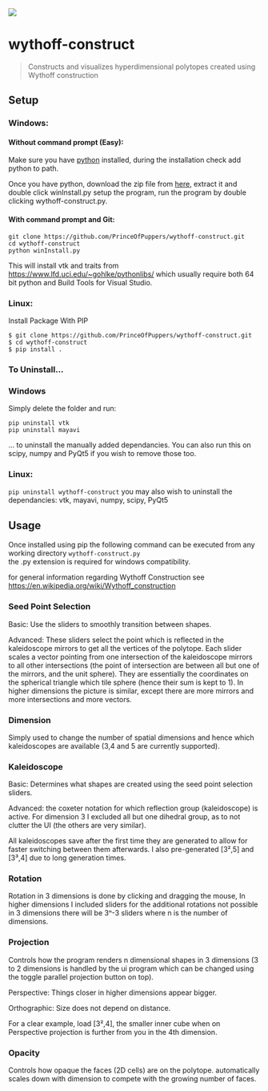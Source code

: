 <img src="https://drive.google.com/uc?id=1LQgO10Ou5T1-g3NQmHRGWxLDjJ_ekmUP" />

# wythoff-construct

> Constructs and visualizes hyperdimensional polytopes created using Wythoff construction

## Setup

### Windows:
#### Without command prompt (Easy):
Make sure you have [python](https://www.python.org/) installed, 
during the installation check add python to path.

Once you have python, download the zip file from [here](https://github.com/PrinceOfPuppers/wythoff-construct/archive/master.zip),
extract it and double click winInstall.py setup the program, run the program by double clicking wythoff-construct.py.


#### With command prompt and Git:
```
git clone https://github.com/PrinceOfPuppers/wythoff-construct.git
cd wythoff-construct
python winInstall.py
```
This will install vtk and traits from https://www.lfd.uci.edu/~gohlke/pythonlibs/ which usually require
both 64 bit python and Build Tools for Visual Studio.

### Linux:  
Install Package With PIP
```
$ git clone https://github.com/PrinceOfPuppers/wythoff-construct.git
$ cd wythoff-construct
$ pip install .
```

### To Uninstall...  

### Windows
Simply delete the folder and run:
```
pip uninstall vtk
pip uninstall mayavi
```
... to uninstall the manually added dependancies. You can also run this on scipy, numpy and PyQt5
if you wish to remove those too.

### Linux:  
```pip uninstall wythoff-construct```
you may also wish to uninstall the dependancies: vtk, mayavi, numpy, scipy, PyQt5


## Usage
Once installed using pip the following command can be executed from any working directory
```wythoff-construct.py```  
the .py extension is required for windows compatibility.

for general information regarding Wythoff Construction see https://en.wikipedia.org/wiki/Wythoff_construction

### Seed Point Selection
Basic: Use the sliders to smoothly transition between shapes.

Advanced: These sliders select the point which is reflected in the kaleidoscope mirrors to get all
the vertices of the polytope. Each slider scales a vector pointing from one intersection of the kaleidoscope
mirrors to all other intersections (the point of intersection are between all but one of the mirrors, and
the unit sphere). They are essentially the coordinates on the spherical triangle which tile sphere (hence their sum is kept to 1).
In higher dimensions the picture is similar, except there are more mirrors and more intersections and more vectors.

### Dimension
Simply used to change the number of spatial dimensions and hence which kaleidoscopes are available
(3,4 and 5 are currently supported).

### Kaleidoscope
Basic: Determines what shapes are created using the seed point selection sliders.

Advanced: the coxeter notation for which reflection group (kaleidoscope) is active. For dimension 3 I excluded all
but one dihedral group, as to not clutter the UI (the others are very similar).

All kaleidoscopes save after the first time they are generated to allow for faster switching between them afterwards.
I also pre-generated [3²,5] and [3³,4] due to long generation times.

### Rotation
Rotation in 3 dimensions is done by clicking and dragging the mouse, In higher dimensions I included sliders for the
additional rotations not possible in 3 dimensions there will be 3ⁿ-3 sliders where n is the number of dimensions.

### Projection
Controls how the program renders n dimensional shapes in 3 dimensions (3 to 2 dimensions is handled by the ui program
which can be changed using the toggle parallel projection button on top).

Perspective: Things closer in higher dimensions appear bigger.

Orthographic: Size does not depend on distance.

For a clear example, load [3²,4], the smaller inner cube when on Perspective projection is further from you in the 4th dimension.

### Opacity
Controls how opaque the faces (2D cells) are on the polytope. automatically scales down with dimension to compete with the
growing number of faces.

